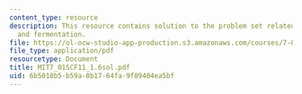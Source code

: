 ```yaml
---
content_type: resource
description: This resource contains solution to the problem set related to respiration
  and fermentation.
file: https://ol-ocw-studio-app-production.s3.amazonaws.com/courses/7-01sc-fundamentals-of-biology-fall-2011/6b5018b5b59a0b1764fa9f89404ea5bf_MIT7_01SCF11_1.6sol.pdf
file_type: application/pdf
resourcetype: Document
title: MIT7_01SCF11_1.6sol.pdf
uid: 6b5018b5-b59a-0b17-64fa-9f89404ea5bf
---
```


